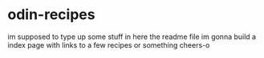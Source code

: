# odin-recipes
im supposed to type up some stuff in here the readme file
im gonna build a index page with links to a few recipes or something
cheers-o
